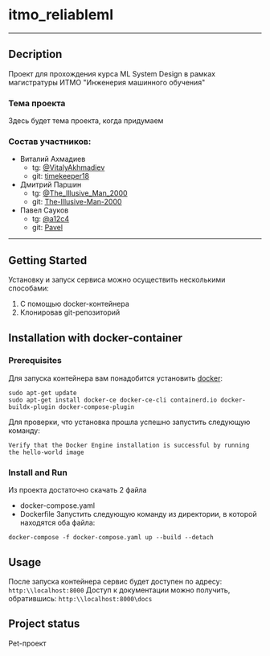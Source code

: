 # itmo_reliableml
***
## Decription
Проект для прохождения курса ML System Design в рамках магистратуры ИТМО "Инженерия машинного обучения" <br>
### Тема проекта
Здесь будет тема проекта, когда придумаем
### Состав участников:
- Виталий Ахмадиев 
  - tg: [@VitalyAkhmadiev](https://t.me/VitalyAkhmadiev)
  - git: [timekeeper18](https://github.com/timekeeper18)
- Дмитрий Паршин
  - tg: [@The_Illusive_Man_2000](https://t.me/The_Illusive_Man_2000)
  - git: [The-Illusive-Man-2000](https://github.com/The-Illusive-Man-2000)
- Павел Сауков
  - tg: [@a12c4](https://t.me/a12c4)
  - git: [Pavel](https://github.com/)

***
## Getting Started
Установку и запуск сервиса можно осуществить несколькими способами:
1. С помощью docker-контейнера
2. Клонировав git-репозиторий

## Installation with docker-container
### Prerequisites
Для запуска контейнера вам понадобится установить [docker](https://docs.docker.com/engine/install/ubuntu/):
```commandline
sudo apt-get update
sudo apt-get install docker-ce docker-ce-cli containerd.io docker-buildx-plugin docker-compose-plugin
```
Для проверки, что установка прошла успешно запустить следующую команду:
```commandline
Verify that the Docker Engine installation is successful by running the hello-world image
```
### Install and Run
Из проекта достаточно скачать 2 файла
- docker-compose.yaml
- Dockerfile
Запустить следующую команду из директории, в которой находятся оба файла:
```commandline
docker-compose -f docker-compose.yaml up --build --detach
```

## Usage
После запуска контейнера сервис будет доступен по адресу: `http:\\localhost:8000`
Доступ к документации можно получить, обратившись: `http:\\localhost:8000\docs`

## Project status
Pet-проект
